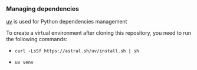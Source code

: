### Managing dependencies

<a href="https://docs.astral.sh/uv/">uv</a> is used for Python dependencies management

To create a virtual environment after cloning this repository, you need to run the following commands:

- ```curl -LsSf https://astral.sh/uv/install.sh | sh```

- ```uv venv```

